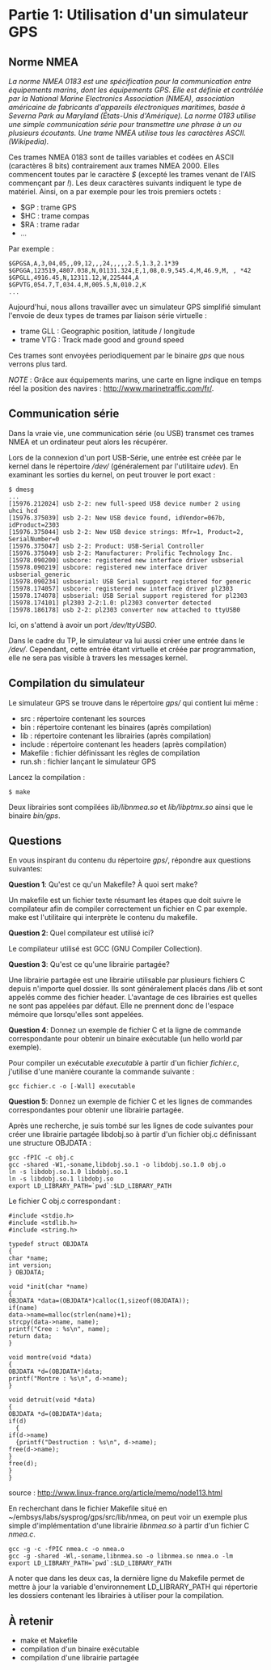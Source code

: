 # Partie 1: Utilisation d'un simulateur GPS

## Norme NMEA

*La norme NMEA 0183 est une spécification pour la communication entre
équipements marins, dont les équipements GPS. Elle est définie et contrôlée
par la National Marine Electronics Association (NMEA), association américaine
de fabricants d'appareils électroniques maritimes, basée à Severna Park au
Maryland (États-Unis d'Amérique). La norme 0183 utilise une simple communication
série pour transmettre une phrase à un ou plusieurs écoutants. Une trame NMEA
utilise tous les caractères ASCII. (Wikipedia).*

Ces trames NMEA 0183 sont de tailles variables et codées en ASCII (caractères
8 bits) contrairement aux trames NMEA 2000. Elles commencent toutes par le
caractère *$* (excepté les trames venant de l'AIS commençant par *!*). Les deux
caractères suivants indiquent le type de matériel. Ainsi, on a par exemple pour
les trois premiers octets :

  * $GP : trame GPS
  * $HC : trame compas
  * $RA : trame radar
  * ...

Par exemple :

````
$GPGSA,A,3,04,05,,09,12,,,24,,,,,2.5,1.3,2.1*39
$GPGGA,123519,4807.038,N,01131.324,E,1,08,0.9,545.4,M,46.9,M, , *42
$GPGLL,4916.45,N,12311.12,W,225444,A
$GPVTG,054.7,T,034.4,M,005.5,N,010.2,K
...
````

Aujourd'hui, nous allons travailler avec un simulateur GPS simplifié simulant
l'envoie de deux types de trames par liaison série virtuelle :

  * trame GLL : Geographic position, latitude / longitude
  * trame VTG : Track made good and ground speed

Ces trames sont envoyées periodiquement par le binaire *gps* que nous verrons
plus tard.

*NOTE* : Grâce aux équipements marins, une carte en ligne indique en temps réel
la position des navires : http://www.marinetraffic.com/fr/.

## Communication série

Dans la vraie vie, une communication série (ou USB) transmet ces trames NMEA
et un ordinateur peut alors les récupérer.

Lors de la connexion d'un port USB-Série, une entrée est créée par le kernel
dans le répertoire */dev/* (généralement par l'utilitaire *udev*). En examinant
les sorties du kernel, on peut trouver le port exact :

````
$ dmesg
...
[15976.212024] usb 2-2: new full-speed USB device number 2 using uhci_hcd
[15976.375039] usb 2-2: New USB device found, idVendor=067b, idProduct=2303
[15976.375044] usb 2-2: New USB device strings: Mfr=1, Product=2, SerialNumber=0
[15976.375047] usb 2-2: Product: USB-Serial Controller
[15976.375049] usb 2-2: Manufacturer: Prolific Technology Inc.
[15978.090200] usbcore: registered new interface driver usbserial
[15978.090219] usbcore: registered new interface driver usbserial_generic
[15978.090234] usbserial: USB Serial support registered for generic
[15978.174057] usbcore: registered new interface driver pl2303
[15978.174078] usbserial: USB Serial support registered for pl2303
[15978.174101] pl2303 2-2:1.0: pl2303 converter detected
[15978.186178] usb 2-2: pl2303 converter now attached to ttyUSB0
````

Ici, on s'attend à avoir un port */dev/ttyUSB0*.

Dans le cadre du TP, le simulateur va lui aussi créer une entrée dans
le */dev/*. Cependant, cette entrée étant virtuelle et créée par programmation,
elle ne sera pas visible à travers les messages kernel.


## Compilation du simulateur

Le simulateur GPS se trouve dans le répertoire *gps/* qui contient lui
même :

  * src : répertoire contenant les sources
  * bin : répertoire contenant les binaires (après compilation)
  * lib : répertoire contenant les librairies (après compilation)
  * include : répertoire contenant les headers (après compilation)
  * Makefile : fichier définissant les règles de compilation
  * run.sh : fichier lançant le simulateur GPS

Lancez la compilation :

````
$ make
````

Deux librairies sont compilées *lib/libnmea.so* et *lib/libptmx.so* ainsi que
le binaire *bin/gps*.

## Questions

En vous inspirant du contenu du répertoire *gps/*, répondre aux questions
suivantes:

**Question 1**: Qu'est ce qu'un Makefile? À quoi sert make?

Un makefile est un fichier texte résumant les étapes que doit suivre le compilateur afin
de compiler correctement un fichier en C par exemple. make est l'utilitaire qui
interprète le contenu du makefile.

**Question 2**: Quel compilateur est utilisé ici?

Le compilateur utilisé est GCC (GNU Compiler Collection).

**Question 3**: Qu'est ce qu'une librairie partagée?

Une librairie partagée est une librairie utilisable par plusieurs fichiers C
depuis n'importe quel dossier. Ils sont généralement placés dans /lib et sont
appelés comme des fichier header. L'avantage de ces librairies est quelles ne sont
pas appelées par défaut. Elle ne prennent donc de l'espace mémoire que lorsqu'elles
sont appelées.

**Question 4**: Donnez un exemple de fichier C et la ligne de commande
                correspondante pour obtenir un binaire exécutable (un hello
                world par exemple).

Pour compiler un exécutable *executable* à partir d'un fichier *fichier.c*, j'utilise
d'une manière courante la commande suivante :

````
gcc fichier.c -o [-Wall] executable
````

**Question 5**: Donnez un exemple de fichier C et les lignes de commandes
                correspondantes pour obtenir une librairie partagée.

Après une recherche, je suis tombé sur les lignes de code suivantes pour créer
une librairie partagée libdobj.so à partir d'un fichier obj.c définissant une
structure OBJDATA :

````
gcc -fPIC -c obj.c
gcc -shared -W1,-soname,libdobj.so.1 -o libdobj.so.1.0 obj.o
ln -s libdobj.so.1.0 libdobj.so.1
ln -s libdobj.so.1 libdobj.so
export LD_LIBRARY_PATH=`pwd`:$LD_LIBRARY_PATH
````

Le fichier C obj.c correspondant :

````
#include <stdio.h>
#include <stdlib.h>
#include <string.h>

typedef struct OBJDATA
{
char *name;
int version;
} OBJDATA;

void *init(char *name)
{
OBJDATA *data=(OBJDATA*)calloc(1,sizeof(OBJDATA));
if(name)
data->name=malloc(strlen(name)+1);
strcpy(data->name, name);
printf("Cree : %s\n", name);
return data;
}

void montre(void *data)
{
OBJDATA *d=(OBJDATA*)data;
printf("Montre : %s\n", d->name);
}

void detruit(void *data)
{
OBJDATA *d=(OBJDATA*)data;
if(d)
  {
if(d->name)
  {printf("Destruction : %s\n", d->name);
free(d->name);
}
free(d);
}
}
````

source : http://www.linux-france.org/article/memo/node113.html

En recherchant dans le fichier Makefile situé en ~/embsys/labs/sysprog/gps/src/lib/nmea, on peut voir un exemple plus simple d'implémentation d'une librairie *libnmea.so* à partir d'un fichier C *nmea.c*.
````
gcc -g -c -fPIC nmea.c -o nmea.o
gcc -g -shared -Wl,-soname,libnmea.so -o libnmea.so nmea.o -lm
export LD_LIBRARY_PATH=`pwd`:$LD_LIBRARY_PATH
````
A noter que dans les deux cas, la dernière ligne du Makefile permet de mettre à jour la variable d'environnement LD_LIBRARY_PATH qui répertorie les dossiers contenant les librairies à utiliser pour la compilation.


## À retenir

  * make et Makefile
  * compilation d'un binaire exécutable
  * compilation d'une librairie partagée
